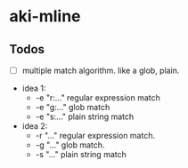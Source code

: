 # aki-mline

## Todos

- [ ] multiple match algorithm. like a glob, plain.

+ idea 1:
  * -e "r:..." regular expression match
  * -e "g:..." glob match
  * -e "s:..." plain string match
+ idea 2:
  * -r "..." regular expression match.
  * -g "..." glob match.
  * -s "..." plain string match
